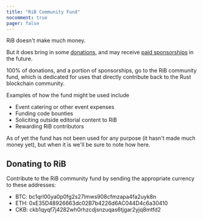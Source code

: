 ```yaml
---
title: "RiB Community Fund"
nocomment: true
pager: false
---
```


RiB doesn't make much money.

But it does bring in some [donations],
and may receive [paid sponsorships][spons] in the future.

[spons]: /sponsoring
[donations]: #donating-to-rib

100% of donations, and a portion of sponsorships,
go to the RiB community fund,
which is dedicated for uses that directly
contribute back to the Rust blockchain community.

Examples of how the fund might be used include

- Event catering or other event expenses
- Funding code bounties
- Soliciting outside editorial content to RiB
- Rewarding RiB contributors

As of yet the fund has not been used for any purpose
(it hasn't made much money yet),
but when it is we'll be sure to note how here.

<a name="donating"></a>

## Donating to RiB

Contribute to the RiB community fund by sending
the appropriate currency to these addresses:

- BTC: bc1qrl00ya0p0fg2s27lmws908cfmzapa4fa2uyk8n
- ETH: 0xE35D48926663dc02B7b4226d6AC044D4c6a30410
- CKB: ckb1qyqf7j4282wh0rhzcdjsnzuqas6tjgar2yjq8mtfd2
